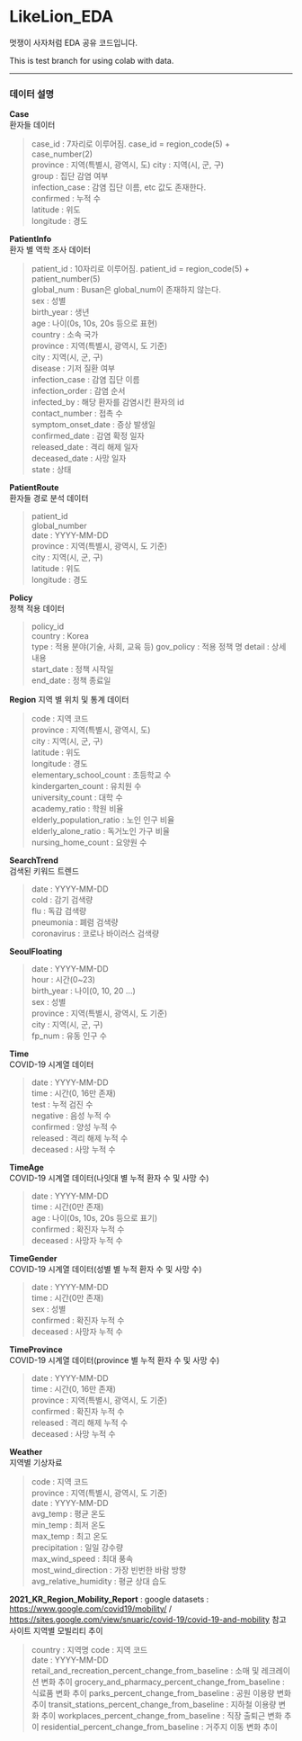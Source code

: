 # LikeLion_EDA

멋쟁이 사자처럼 EDA 공유 코드입니다.  

This is test branch for using colab with data.

---

### 데이터 설명
**Case**  
환자들 데이터
> case_id : 7자리로 이루어짐. case_id = region_code(5) + case_number(2)  
> province : 지역(특별시, 광역시, 도)
> city : 지역(시, 군, 구)  
> group : 집단 감염 여부  
> infection_case : 감염 집단 이름, etc 값도 존재한다.  
> confirmed :  누적 수  
> latitude : 위도  
> longitude : 경도  

**PatientInfo**    
환자 별 역학 조사 데이터
> patient_id : 10자리로 이루어짐. patient_id = region_code(5) + patient_number(5)  
> global_num : Busan은 global_num이 존재하지 않는다.  
> sex : 성별  
> birth_year :  생년  
> age  :  나이(0s, 10s, 20s 등으로 표현)  
> country : 소속 국가  
> province : 지역(특별시, 광역시, 도 기준)  
> city : 지역(시, 군, 구)  
> disease : 기저 질환 여부  
> infection_case : 감염 집단 이름  
> infection_order : 감염 순서  
> infected_by : 해당 환자를 감염시킨 환자의 id  
> contact_number : 접촉 수  
> symptom_onset_date : 증상 발생일  
> confirmed_date : 감염 확정 일자  
> released_date : 격리 해제 일자  
> deceased_date : 사망 일자  
> state : 상태  

**PatientRoute**  
환자들 경로 분석 데이터
> patient_id  
> global_number  
> date : YYYY-MM-DD  
> province :  지역(특별시, 광역시, 도 기준)  
> city : 지역(시, 군, 구)  
> latitude : 위도  
> longitude : 경도  

**Policy**  
정책 적용 데이터
> policy_id  
> country : Korea  
> type : 적용 분야(기술, 사회, 교육 등)
> gov_policy : 적용 정책 명
> detail : 상세 내용  
> start_date : 정책 시작일  
> end_date : 정책 종료일  

**Region**
지역 별 위치 및 통계 데이터  
> code : 지역 코드  
> province : 지역(특별시, 광역시, 도)  
> city : 지역(시, 군, 구)  
> latitude : 위도  
> longitude : 경도  
> elementary_school_count : 초등학교 수  
> kindergarten_count : 유치원 수  
> university_count : 대학 수  
> academy_ratio : 학원 비율  
> elderly_population_ratio : 노인 인구 비율  
> elderly_alone_ratio : 독거노인 가구 비율  
> nursing_home_count : 요양원 수  

**SearchTrend**  
검색된 키워드 트렌드  
> date : YYYY-MM-DD  
> cold : 감기 검색량  
> flu  : 독감 검색량  
> pneumonia : 폐렴 검색량  
> coronavirus : 코로나 바이러스 검색량  

**SeoulFloating**  
> date : YYYY-MM-DD  
> hour : 시간(0~23)  
> birth_year : 나이(0, 10, 20 ...)  
> sex : 성별  
> province : 지역(특별시, 광역시, 도 기준)  
> city : 지역(시, 군, 구)  
> fp_num : 유동 인구 수  

**Time**  
COVID-19 시계열 데이터  
> date : YYYY-MM-DD  
> time : 시간(0, 16만 존재)  
> test : 누적 검진 수  
> negative : 음성 누적 수  
> confirmed : 양성 누적 수  
> released : 격리 해제 누적 수  
> deceased : 사망 누적 수  

**TimeAge**  
COVID-19 시계열 데이터(나잇대 별 누적 환자 수 및 사망 수)  
> date : YYYY-MM-DD  
> time : 시간(0만 존재)  
> age : 나이(0s, 10s, 20s 등으로 표기)  
> confirmed : 확진자 누적 수  
> deceased : 사망자 누적 수  

**TimeGender**  
COVID-19 시계열 데이터(성별 별 누적 환자 수 및 사망 수)  
> date : YYYY-MM-DD  
> time : 시간(0만 존재)  
> sex : 성별  
> confirmed : 확진자 누적 수  
> deceased : 사망자 누적 수  

**TimeProvince**  
COVID-19 시계열 데이터(province 별 누적 환자 수 및 사망 수)  
> date : YYYY-MM-DD  
> time : 시간(0, 16만 존재)  
> province : 지역(특별시, 광역시, 도 기준)  
> confirmed : 확진자 누적 수  
> released : 격리 해제 누적 수  
> deceased : 사망 누적 수  

**Weather**  
지역별 기상자료  
> code : 지역 코드  
> province : 지역(특별시, 광역시, 도 기준)  
> date : YYYY-MM-DD  
> avg_temp : 평균 온도  
> min_temp : 최저 온도  
> max_temp : 최고 온도  
> precipitation : 일일 강수량  
> max_wind_speed : 최대 풍속  
> most_wind_direction : 가장 빈번한 바람 방향  
> avg_relative_humidity : 평균 상대 습도  


**2021_KR_Region_Mobility_Report**  : google datasets : https://www.google.com/covid19/mobility/
/ https://sites.google.com/view/snuaric/covid-19/covid-19-and-mobility 참고 사이트
지역별 모빌리티 추이
> country : 지역명
> code : 지역 코드  
> date : YYYY-MM-DD  
> retail_and_recreation_percent_change_from_baseline : 소매 및 레크레이션 변화 추이
> grocery_and_pharmacy_percent_change_from_baseline : 식료품 변화 추이
> parks_percent_change_from_baseline : 공원 이용량 변화 추이
> transit_stations_percent_change_from_baseline : 지하철 이용량 변화 추이
> workplaces_percent_change_from_baseline : 직장 출퇴근 변화 추이
> residential_percent_change_from_baseline : 거주지 이동 변화 추이
